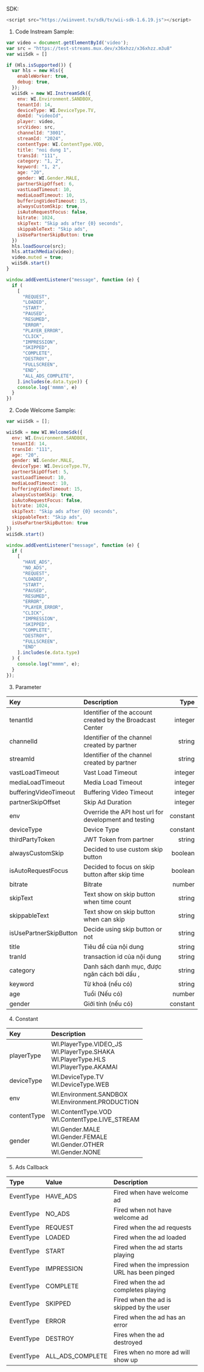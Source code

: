 SDK:

````javascript
<script src="https://wiinvent.tv/sdk/tv/wii-sdk-1.6.19.js"></script>
````

1. Code Instream Sample:

```javascript
var video = document.getElementById('video');
var src = "https://test-streams.mux.dev/x36xhzz/x36xhzz.m3u8"
var wiiSdk = []

if (Hls.isSupported()) {
  var hls = new Hls({
    enableWorker: true,
    debug: true,
  });
  wiiSdk = new WI.InstreamSdk({
    env: WI.Environment.SANDBOX,
    tenantId: 14,
    deviceType: WI.DeviceType.TV,
    domId: "videoId",
    player: video,
    srcVideo: src,
    channelId: "3001",
    streamId: "2024",
    contentType: WI.ContentType.VOD,
    title: "noi dung 1",
    transId: "111",
    category: "1, 2",
    keyword: "1, 2",
    age: "20",
    gender: WI.Gender.MALE,
    partnerSkipOffset: 6,
    vastLoadTimeout: 10,
    mediaLoadTimeout: 10,
    bufferingVideoTimeout: 15,
    alwaysCustomSkip: true,
    isAutoRequestFocus: false,
    bitrate: 1024,
    skipText: "Skip ads after {0} seconds",
    skippableText: "Skip ads",
    isUsePartnerSkipButton: true
  })
  hls.loadSource(src);
  hls.attachMedia(video);
  video.muted = true;
  wiiSdk.start()
}

window.addEventListener("message", function (e) {
  if (
    [
      "REQUEST",
      "LOADED",
      "START",
      "PAUSED",
      "RESUMED",
      "ERROR",
      "PLAYER_ERROR",
      "CLICK",
      "IMPRESSION",
      "SKIPPED",
      "COMPLETE",
      "DESTROY",
      "FULLSCREEN",
      "END",
      "ALL_ADS_COMPLETE",
    ].includes(e.data.type)) {
    console.log('mmmm', e)
  }
})

```
2. Code Welcome Sample:

```javascript
var wiiSdk = [];

wiiSdk = new WI.WelcomeSdk({
  env: WI.Environment.SANDBOX,
  tenantId: 14,
  transId: "111",
  age: "20",
  gender: WI.Gender.MALE,  
  deviceType: WI.DeviceType.TV,
  partnerSkipOffset: 5,
  vastLoadTimeout: 10,
  mediaLoadTimeout: 10,
  bufferingVideoTimeout: 15,
  alwaysCustomSkip: true,
  isAutoRequestFocus: false,
  bitrate: 1024,
  skipText: "Skip ads after {0} seconds",
  skippableText: "Skip ads",
  isUsePartnerSkipButton: true
})
wiiSdk.start()

window.addEventListener("message", function (e) {
  if (
    [
      "HAVE_ADS",
      "NO_ADS",
      "REQUEST",
      "LOADED",
      "START",
      "PAUSED",
      "RESUMED",
      "ERROR",
      "PLAYER_ERROR",
      "CLICK",
      "IMPRESSION",
      "SKIPPED",
      "COMPLETE",
      "DESTROY",
      "FULLSCREEN",
      "END"
    ].includes(e.data.type)
  ) {
    console.log("mmmm", e);
  }
});

```
3. Parameter

| Key                     | Description                                               |     Type |
|:------------------------|:----------------------------------------------------------|---------:|
| tenantId                | Identifier of the account created by the Broadcast Center |  integer |
| channelId               | Identifier of the channel created by partner              |   string |
| streamId                | Identifier of the channel created by partner              |   string |
| vastLoadTimeout         | Vast Load Timeout                                         |  integer |
| mediaLoadTimeout        | Media Load Timeout                                        |  integer |
| bufferingVideoTimeout   | Buffering Video Timeout                                   |  integer |                                  
| partnerSkipOffset       | Skip Ad Duration                                          |  integer |                                  
| env                     | Override the API host url for development and testing     | constant |
| deviceType              | Device Type                                               | constant |
| thirdPartyToken         | JWT Token from partner                                    |   string |
| alwaysCustomSkip        | Decided to use custom skip button                         |  boolean |
| isAutoRequestFocus      | Decided to focus on skip button after skip time           |  boolean |
| bitrate                 | Bitrate                                                   |   number |
| skipText                | Text show on skip button when time count                  |   string |
| skippableText           | Text show on skip button when can skip                    |   string |
| isUsePartnerSkipButton  | Decide using skip button or not                           |   string |
| title                   | Tiêu đề của nội dung                                      |   string |
| tranId                  | transaction id của nội dung                               |   string |
| category                | Danh sách danh mục, được ngăn cách bởi dấu ,              |   string |
| keyword                 | Từ khoá (nếu có)                                          |   string |
| age                     | Tuổi (Nếu có)                                             |   number |
| gender                  | Giới tính (nếu có)                                        | constant |

4. Constant

| Key         | Description                                                                                      |     
|:------------|:-------------------------------------------------------------------------------------------------|
| playerType  | WI.PlayerType.VIDEO_JS <br> WI.PlayerType.SHAKA <br> WI.PlayerType.HLS <br/>WI.PlayerType.AKAMAI |  
| deviceType  | WI.DeviceType.TV <br/> WI.DeviceType.WEB                                                         |  
| env         | WI.Environment.SANDBOX <br/> WI.Environment.PRODUCTION                                           |   
| contentType | WI.ContentType.VOD <br/>WI.ContentType.LIVE_STREAM                                               | 
| gender      | WI.Gender.MALE <br/>WI.Gender.FEMALE <br/>WI.Gender.OTHER <br/>WI.Gender.NONE                    | 

5. Ads Callback

| Type      | Value            | Description                                   |
|:----------|:-----------------|:----------------------------------------------|
| EventType | HAVE_ADS         | Fired when have welcome ad                    |
| EventType | NO_ADS           | Fired when not have welcome ad                |
| EventType | REQUEST          | Fired when the ad requests                    |
| EventType | LOADED           | Fired when the ad loaded                      |
| EventType | START            | Fired when the ad starts playing              |
| EventType | IMPRESSION       | Fired when the impression URL has been pinged |
| EventType | COMPLETE         | Fired when the ad completes playing           |
| EventType | SKIPPED          | Fired when the ad is skipped by the user      |
| EventType | ERROR            | Fired when the ad has an error                |
| EventType | DESTROY          | Fires when the ad destroyed                   |
| EventType | ALL_ADS_COMPLETE | Fires when no more ad will show up            |

